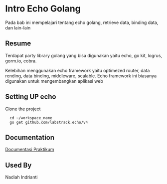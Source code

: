 
# Intro Echo Golang

Pada bab ini mempelajari tentang echo golang, retrieve data, binding data, dan lain-lain


## Resume

Terdapat party library golang yang bisa digunakan yaitu echo, go kit, logrus, gorm.io, cobra.

Kelebihan menggunakan echo framework yaitu optimezed router, data rending, data binding, middleware, scalable. Echo framework ini biasanya digunakan untuk mengembangkan aplikasi web


## Setting UP echo

Clone the project

```
  cd ~/workspace_name
  go get github.com/labstrack.echo/v4
```


## Documentation

[Documentasi Praktikum](https://github.com/nadiahindrianti/go_nadiah-indrianti/tree/main/19_Intro%20Echo%20Golang/Screenshot)


## Used By

Nadiah Indrianti

